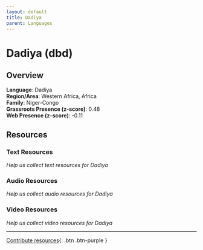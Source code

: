 ```yaml
---
layout: default
title: Dadiya
parent: Languages
---
```


# Dadiya (dbd)

## Overview

**Language**: Dadiya  
**Region/Area**: Western Africa, Africa  
**Family**: Niger-Congo  
**Grassroots Presence (z-score)**: 0.48  
**Web Presence (z-score)**: -0.11  

## Resources

### Text Resources
*Help us collect text resources for Dadiya*

### Audio Resources
*Help us collect audio resources for Dadiya*

### Video Resources
*Help us collect video resources for Dadiya*

---

[Contribute resources](https://forms.office.com/e/1SfLJx3u1r){: .btn .btn-purple }
